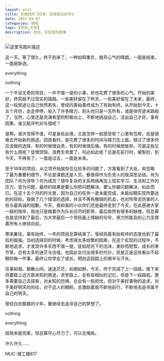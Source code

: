 ```yaml
---
layout: post
title: 京城四月飞花季，回首我已非年少
date: 2017-04-07
categories: 随笔
tags: [项目,大学]
description: 责任，实验室的故事
---
```


![这里写图片描述](http://img.blog.csdn.net/20170407214129065?watermark/2/text/aHR0cDovL2Jsb2cuY3Nkbi5uZXQvd3d0MTg4MTE3MDc5NzE=/font/5a6L5L2T/fontsize/400/fill/I0JBQkFCMA==/dissolve/70/gravity/SouthEast)

这一天，等了很久，终于到来了，一种如释重负，敞开心气的晴朗。一面是结束，一面是新途。

everything

nothing

一个平谈无奇的项目，一件不值一提的小事，却也花费了很多的心气。开始的美好，终究敌不过现实的践踏。一些美好留在了昨天，一些美好留在了未来，最终，这一段旅途让自己怅然若失，曾经的善始善终成为了有始有终。从开始到今天，十五个月份，走走停停，投入了许多精力，到头也只是一无所有，或是快穷途末路般了，当然，心里还是充满希望的积极向上，不断地挑战自己，活出自己才好。事有因果，谁又能评判对与错呢？

是啊，或许觉得不值，可是身处此境，又是怎样一般感受呢？心里有包袱，总是很难去开始新的旅途。回首看时，是花费了很多的时间与精力在上面，错过了很多你应该做的选择，有的时候很自责，有的时候很后悔，有的时候想放弃，可是这些又有什么用呢？徒增烦恼，浪费生命罢了，何必如此呢？总是在前行时，被掣肘，到今天，不再有了，一面是过去，一面是未来。

至于16年的项目，从立项开始就存在比较多的问题了，方案看到了大处，却忽略了最为重要的细节，不论是课题还是人员，都值得作为负责人的我深思总结。何为团队？何为领导？何为成员？错中复杂的关系网络再加上现实学习、生活和工作的压力，皆为问题，最终的结果是要么你把问题解决，要么你被问题解决，如此而已。在这十五个月的时光里，因为自己的任务一直未能完成，未能如期实现所要达到的目标，我做了几个错误的选择，并且不再有撤销的机会，也对所带去伤害的人给与最真诚的抱歉。今天，我和我的小伙伴们还是最终走到了今天，在此感谢大家一路的陪伴，我也只是做着作为队长应尽的职责，最后依然有很多的缺憾，但总算也是坚持到了最后，为大学最后一个项目画上残缺的句号，用力所能及的心力支撑着所有人继续向前。

寒来暑往，事有始终，一年的项目总算结束了。曾经抱着有始有终的态度也到了最后的倔强。当初选择则的时候，考虑得太多纷繁的因素，在这个实现的过程中，不断地追求，才发现许多东西不值一提，犹如阳光下的泡沫，美妙而短暂。成长的季节里，总有太多的迷茫与彷徨，也因此会付出很多的代价，但是正是这些看似不起眼的每一件事，最终让你学会了成长，明白这段路上的艰辛与汗水。

往事如烟，飘散山间，迷迷茫茫，如痴如醉。今天，终于完成了上一段路，接下来将要踏上远方那未知的旅途。求学路上，总有些相似的记忆，但是下一段路程，更多需要自己去探索，对未知的恐惧，总会有一些担忧，但对于美好事物的追求，对于美好明天的向往，对于远人的期盼，总激励着我不断地前行，不断地去追寻属于自己的明天。

曾经白衣飘飘的少年，要继续去追寻自己的梦想了。

nothing

everything

结局未能完美，但总算尽心尽力了，可以无悔矣。

许久许久......

MUC-理工楼617